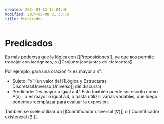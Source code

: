 ```yaml
---
created: 2024-04-12 15:04:46
modified: 2024-05-08 01:33:30
title: Predicados
---
```


# Predicados

Es más poderosa que la lógica con [[Proposiciones]], ya que nos permite trabajar con incógnitas, o [[Conjunto|conjuntos de elementos]].

Por ejemplo, para una oración "x es mayor a 4":

- Sujeto: "x" (un valor del [[Lógica y Estructuras Discretas/Universo|Universo]] del discurso)
- Predicado: "es mayor o igual a 4"
Esto también puede ser escrito como $P(x): \text{x es mayor o igual a 4}$, o hasta utilizar varias variables, que luego podemos reemplazar para evaluar la expresión.

También se suele utilizar un [[Cuantificador universal (∀)]] o [[Cuantificador existencial (∃)]].
